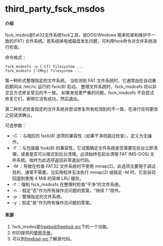 # third_party_fsck_msdos

#### 介绍
fsck_msdos是Fat32文件系统fsck工具，是DOS/Windows 用来检查和维护不一致的(FAT) 文件系统。若系统掉电或磁盘发生问题，可利用fsck命令对文件系统进行检查。  

命令格式：

    fsck_msdosfs -p [-Cf] filesystem ...
    fsck_msdosfs [-CMny] filesystem ...

第一种形式整理指定的文件系统。 当检测到 FAT 文件系统时，它通常由在自动重启期间从 /etc/rc 运行的 fsck(8) 启动。 整理文件系统时，fsck_msdosfs 将以非交互方式修复常见的不一致。 如果发现更严重的问题，fsck_msdosfs 不会尝试修复它们，表明它没有成功，然后退出。  

第二种形式检查指定的文件系统并尝试修复所有检测到的不一致，在进行任何更改之前请求确认。
  
可选参数：  
- -C ：与相应的 fsck(8) 选项的兼容性（如果干净则跳过检查），定义为无操作。
- -F ：与包装器 fsck(8) 的兼容性，它试图确定文件系统是否需要在前台立即清理，或者是否可以推迟到后台清理。必须始终在前台清理 FAT (MS-DOS) 文件系统。始终为此选项返回非零退出代码。
- -M ：导致在检查 FAT32 文件系统时不使用 mmap(2)。此选项主要用于调试目的，通常不需要。当实用程序无法执行 mmap(2) 或指定 -M 时，它会自动回退到使用 4 MiB 的简单 LRU 缓存。
- -f ：强制 fsck_msdosfs 在整理时检查“干净”的文件系统。
- -n ：假定“否”作为所有操作员问题的答案，“继续？”除外。
- -p ：整理指定的文件系统。
- -y ：假定“是”作为所有操作员问题的答案。  

  
#### 来源
1.  fsck_msdos是[freebsd/freebsd-src](https://github.com/freebsd/freebsd-src/tree/master/sbin/fsck_msdosfs)下的一个功能。  
2.  BSD提供的[使用手册](https://www.freebsd.org/cgi/man.cgi?query=fsck_msdosfs&sektion=8)。  
3.  可以到[freebsd-src](https://github.com/freebsd/freebsd-src.git)了解源代码。  



